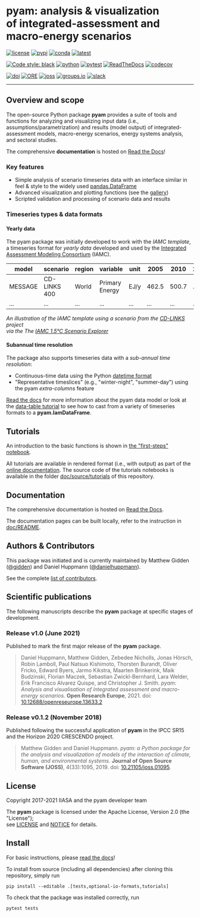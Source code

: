 pyam: analysis & visualization <br /> of integrated-assessment and macro-energy scenarios
=========================================================================================

[![license](https://img.shields.io/badge/License-Apache%202.0-black)](https://github.com/IAMconsortium/pyam/blob/main/LICENSE)
[![pypi](https://img.shields.io/pypi/v/pyam-iamc.svg)](https://pypi.python.org/pypi/pyam-iamc/)
[![conda](https://anaconda.org/conda-forge/pyam/badges/version.svg)](https://anaconda.org/conda-forge/pyam)
[![latest](https://anaconda.org/conda-forge/pyam/badges/latest_release_date.svg)](https://anaconda.org/conda-forge/pyam)

<!-- replace python version by dynamic reference to pypi once Python versions are configured there -->
[![Code style: black](https://img.shields.io/badge/code%20style-black-000000.svg)](https://github.com/psf/black)
[![python](https://img.shields.io/badge/python-3.7_|_3.8_|_3.9-blue?logo=python&logoColor=white)](https://github.com/IAMconsortium/pyam)
[![pytest](https://github.com/IAMconsortium/pyam/actions/workflows/pytest.yml/badge.svg)](https://github.com/IAMconsortium/pyam/actions/workflows/pytest.yml)
[![ReadTheDocs](https://readthedocs.org/projects/pyam-iamc/badge/?version=latest)](https://pyam-iamc.readthedocs.io/en/latest/?badge=latest)
[![codecov](https://codecov.io/gh/IAMconsortium/pyam/branch/main/graph/badge.svg)](https://codecov.io/gh/IAMconsortium/pyam)

[![doi](https://zenodo.org/badge/113359260.svg)](https://doi.org/10.5281/zenodo.1470400)
[![ORE](https://img.shields.io/badge/ORE-10.12688/openreseurope.13633.2-blue)](https://doi.org/10.12688/openreseurope.13633.2)
[![joss](https://joss.theoj.org/papers/10.21105/joss.01095/status.svg)](https://joss.theoj.org/papers/10.21105/joss.01095)
[![groups.io](https://img.shields.io/badge/listserv-groups.io-blue)](https://pyam.groups.io/g/forum)
[![slack](https://img.shields.io/badge/chat-Slack-orange)](https://pyam-iamc.slack.com)

****

Overview and scope
------------------

The open-source Python package **pyam** provides a suite of tools and functions
for analyzing and visualizing input data (i.e., assumptions/parametrization) 
and results (model output) of integrated-assessment models,
macro-energy scenarios, energy systems analysis, and sectoral studies.

The comprehensive **documentation** is hosted on [Read the Docs](https://pyam-iamc.readthedocs.io)!

### Key features

 - Simple analysis of scenario timeseries data with an interface similar in feel & style
   to the widely used [pandas.DataFrame](https://pandas.pydata.org/pandas-docs/stable/generated/pandas.DataFrame.html)
 - Advanced visualization and plotting functions
   (see the [gallery](https://pyam-iamc.readthedocs.io/en/stable/gallery/index.html))
 - Scripted validation and processing of scenario data and results

### Timeseries types & data formats

#### Yearly data

The pyam package was initially developed to work with the *IAMC template*,
a timeseries format for *yearly data* developed and used by the
[Integrated Assessment Modeling Consortium](https://www.iamconsortium.org) (IAMC).

| **model** | **scenario** | **region** | **variable**   | **unit** | **2005** | **2010** | **2015** |
|-----------|--------------|------------|----------------|----------|----------|----------|----------|
| MESSAGE   | CD-LINKS 400 | World      | Primary Energy | EJ/y     |    462.5 |    500.7 |      ... |
| ...       | ...          | ...        | ...            | ...      |      ... |      ... |      ... |

*An illustration of the IAMC template using a scenario
from the [CD-LINKS](https://www.cd-links.org) project*  
*via the The [IAMC 1.5°C Scenario Explorer](https://data.ece.iiasa.ac.at/iamc-1.5c-explorer)*

#### Subannual time resolution

The package also supports timeseries data with a *sub-annual time resolution*:
 - Continuous-time data using the Python [datetime format](https://docs.python.org/3/library/datetime.html)
 - "Representative timeslices" (e.g., "winter-night", "summer-day")
   using the pyam *extra-columns* feature 
   

[Read the docs](https://pyam-iamc.readthedocs.io/en/stable/data.html)
for more information about the pyam data model
or look at the [data-table tutorial](https://pyam-iamc.readthedocs.io/en/stable/tutorials/data_table_formats.html)
to see how to cast from a variety of timeseries formats to a **pyam.IamDataFrame**.

Tutorials
---------

An introduction to the basic functions is shown
in [the "first-steps" notebook](doc/source/tutorials/pyam_first_steps.ipynb).

All tutorials are available in rendered format (i.e., with output) as part of
the [online documentation](https://pyam-iamc.readthedocs.io/en/stable/tutorials.html).
The source code of the tutorials notebooks is available
in the folder [doc/source/tutorials](doc/source/tutorials) of this repository.

Documentation
-------------

The comprehensive documentation is hosted on [Read the Docs](https://pyam-iamc.readthedocs.io).

The documentation pages can be built locally,
refer to the instruction in [doc/README](doc/README.md).

Authors & Contributors
----------------------

This package was initiated and is currently maintained
by Matthew Gidden ([@gidden](https://github.com/gidden))
and Daniel Huppmann ([@danielhuppmann](https://github.com/danielhuppmann/)).

See the complete [list of contributors](AUTHORS.rst).

Scientific publications
-----------------------

The following manuscripts describe the **pyam** package
at specific stages of development.

### Release v1.0 (June 2021)

Published to mark the first major release of the **pyam** package.

> Daniel Huppmann, Matthew Gidden, Zebedee Nicholls, Jonas Hörsch, Robin Lamboll,
Paul Natsuo Kishimoto, Thorsten Burandt, Oliver Fricko, Edward Byers, Jarmo Kikstra,
Maarten Brinkerink, Maik Budzinski, Florian Maczek, Sebastian Zwickl-Bernhard,
Lara Welder, Erik Francisco Alvarez Quispe, and Christopher J. Smith.
*pyam: Analysis and visualisation of integrated assessment and macro-energy scenarios.*
**Open Research Europe**, 2021.
doi: [10.12688/openreseurope.13633.2](https://doi.org/10.12688/openreseurope.13633.2)

### Release v0.1.2 (November 2018)

Published following the successful application of **pyam**
in the IPCC SR15 and the Horizon 2020 CRESCENDO project.

> Matthew Gidden and Daniel Huppmann.
*pyam: a Python package for the analysis and visualization of models of the interaction
of climate, human, and environmental systems.*
**Journal of Open Source Software (JOSS)**, 4(33):1095, 2019.
doi: [10.21105/joss.01095](https://doi.org/10.21105/joss.01095).

License
-------

Copyright 2017-2021 IIASA and the pyam developer team

The **pyam** package is licensed
under the Apache License, Version 2.0 (the "License");  
see [LICENSE](LICENSE) and [NOTICE](NOTICE.md) for details.

Install
-------

For basic instructions,
please [read the docs](https://pyam-iamc.readthedocs.io/en/stable/install.html)!

To install from source (including all dependencies)
after cloning this repository, simply run

```
pip install --editable .[tests,optional-io-formats,tutorials]
```

To check that the package was installed correctly, run

```
pytest tests
```

